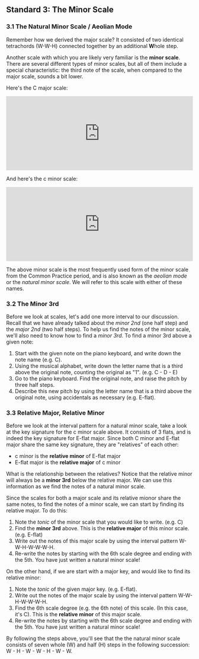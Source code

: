 ## Standard 3: The Minor Scale

### 3.1 The Natural Minor Scale / Aeolian Mode

Remember how we derived the major scale? It consisted of two identical tetrachords (W-W-H) connected together by an additional **W**hole step.

Another scale with which you are likely very familiar is the **minor scale**. There are several different types of minor scales, but all of them include a special characteristic: the third note of the scale, when compared to the major scale, sounds a bit lower.

Here's the C major scale:

<iframe src="https://trinket.io/embed/music/2b5139a67b" width="100%" height="200" frameborder="0" marginwidth="0" marginheight="0" allowfullscreen></iframe>

And here's the c minor scale:

<iframe src="https://trinket.io/embed/music/f12b5df8b6" width="100%" height="200" frameborder="0" marginwidth="0" marginheight="0" allowfullscreen></iframe>

The above minor scale is the most frequently used form of the minor scale from the Common Practice period, and is also known as the *aeolian mode* or the *natural minor scale*. We will refer to this scale with either of these names.

### 3.2 The Minor 3rd

Before we look at scales, let's add one more interval to our discussion. Recall that we have already talked about the *minor 2nd* (one half step) and the *major 2nd* (two half steps). To help us find the notes of the minor scale, we'll also need to know how to find a *minor 3rd*. To find a minor 3rd above a given note:
1. Start with the given note on the piano keyboard, and write down the note name (e.g. C).
2. Using the musical alphabet, write down the letter name that is a third above the original note, counting the original as "1". (e.g. C - D - E)
3. Go to the piano keyboard. Find the original note, and raise the pitch by three half steps.
3. Describe this new pitch by using the letter name that is a third above the original note, using accidentals as necessary (e.g. E-flat).

### 3.3 Relative Major, Relative Minor

Before we look at the interval pattern for a natural minor scale, take a look at the key signature for the c minor scale above. It consists of 3 flats, and is indeed the key signature for E-flat major. Since both C minor and E-flat major share the same key signature, they are "relatives" of each other:
- c minor is the **relative minor** of E-flat major
- E-flat major is the **relative major** of c minor

What is the relationship between the relatives? Notice that the relative minor will always be a **minor 3rd** below the relative major. We can use this information as we find the notes of a natural minor scale.

Since the scales for both a major scale and its relative mionor share the same notes, to find the notes of a minor scale, we can start by finding its relative major. To do this:
1. Note the *tonic* of the minor scale that you would like to write. (e.g. C)
2. Find the **minor 3rd** above. This is the **relative major** of this minor scale. (e.g. E-flat)
3. Write out the notes of this major scale by using the interval pattern W-W-H-W-W-W-H.
4. Re-write the notes by starting with the 6th scale degree and ending with the 5th. You have just written a natural minor scale!

On the other hand, if we are start with a major key, and would like to find its relative minor:
1. Note the *tonic* of the given major key. (e.g. E-flat).
2. Write out the notes of the major scale by using the interval pattern W-W-H-W-W-W-H.
3. Find the 6th scale degree (e.g. the 6th note) of this scale. (In this case, it's C). This is the **relative minor** of this major scale.
4. Re-write the notes by starting with the 6th scale degree and ending with the 5th. You have just written a natural minor scale!

By following the steps above, you'll see that the the natural minor scale consists of seven whole (W) and half (H) steps in the following succession: W - H - W - W - H - W - W.
